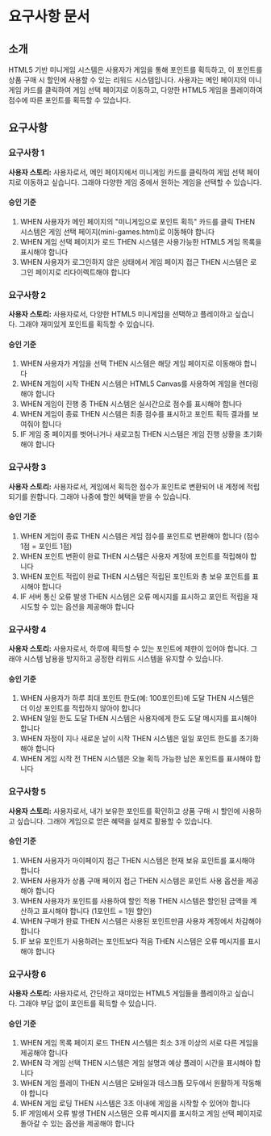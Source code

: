 # 요구사항 문서

## 소개

HTML5 기반 미니게임 시스템은 사용자가 게임을 통해 포인트를 획득하고, 이 포인트를 상품 구매 시 할인에 사용할 수 있는 리워드 시스템입니다. 사용자는 메인 페이지의 미니게임 카드를 클릭하여 게임 선택 페이지로 이동하고, 다양한 HTML5 게임을 플레이하여 점수에 따른 포인트를 획득할 수 있습니다.

## 요구사항

### 요구사항 1

**사용자 스토리:** 사용자로서, 메인 페이지에서 미니게임 카드를 클릭하여 게임 선택 페이지로 이동하고 싶습니다. 그래야 다양한 게임 중에서 원하는 게임을 선택할 수 있습니다.

#### 승인 기준

1. WHEN 사용자가 메인 페이지의 "미니게임으로 포인트 획득" 카드를 클릭 THEN 시스템은 게임 선택 페이지(mini-games.html)로 이동해야 합니다
2. WHEN 게임 선택 페이지가 로드 THEN 시스템은 사용가능한 HTML5 게임 목록을 표시해야 합니다
3. WHEN 사용자가 로그인하지 않은 상태에서 게임 페이지 접근 THEN 시스템은 로그인 페이지로 리다이렉트해야 합니다

### 요구사항 2

**사용자 스토리:** 사용자로서, 다양한 HTML5 미니게임을 선택하고 플레이하고 싶습니다. 그래야 재미있게 포인트를 획득할 수 있습니다.

#### 승인 기준

1. WHEN 사용자가 게임을 선택 THEN 시스템은 해당 게임 페이지로 이동해야 합니다
2. WHEN 게임이 시작 THEN 시스템은 HTML5 Canvas를 사용하여 게임을 렌더링해야 합니다
3. WHEN 게임이 진행 중 THEN 시스템은 실시간으로 점수를 표시해야 합니다
4. WHEN 게임이 종료 THEN 시스템은 최종 점수를 표시하고 포인트 획득 결과를 보여줘야 합니다
5. IF 게임 중 페이지를 벗어나거나 새로고침 THEN 시스템은 게임 진행 상황을 초기화해야 합니다

### 요구사항 3

**사용자 스토리:** 사용자로서, 게임에서 획득한 점수가 포인트로 변환되어 내 계정에 적립되기를 원합니다. 그래야 나중에 할인 혜택을 받을 수 있습니다.

#### 승인 기준

1. WHEN 게임이 종료 THEN 시스템은 게임 점수를 포인트로 변환해야 합니다 (점수 1점 = 포인트 1점)
2. WHEN 포인트 변환이 완료 THEN 시스템은 사용자 계정에 포인트를 적립해야 합니다
3. WHEN 포인트 적립이 완료 THEN 시스템은 적립된 포인트와 총 보유 포인트를 표시해야 합니다
4. IF 서버 통신 오류 발생 THEN 시스템은 오류 메시지를 표시하고 포인트 적립을 재시도할 수 있는 옵션을 제공해야 합니다

### 요구사항 4

**사용자 스토리:** 사용자로서, 하루에 획득할 수 있는 포인트에 제한이 있어야 합니다. 그래야 시스템 남용을 방지하고 공정한 리워드 시스템을 유지할 수 있습니다.

#### 승인 기준

1. WHEN 사용자가 하루 최대 포인트 한도(예: 100포인트)에 도달 THEN 시스템은 더 이상 포인트를 적립하지 않아야 합니다
2. WHEN 일일 한도 도달 THEN 시스템은 사용자에게 한도 도달 메시지를 표시해야 합니다
3. WHEN 자정이 지나 새로운 날이 시작 THEN 시스템은 일일 포인트 한도를 초기화해야 합니다
4. WHEN 게임 시작 전 THEN 시스템은 오늘 획득 가능한 남은 포인트를 표시해야 합니다

### 요구사항 5

**사용자 스토리:** 사용자로서, 내가 보유한 포인트를 확인하고 상품 구매 시 할인에 사용하고 싶습니다. 그래야 게임으로 얻은 혜택을 실제로 활용할 수 있습니다.

#### 승인 기준

1. WHEN 사용자가 마이페이지 접근 THEN 시스템은 현재 보유 포인트를 표시해야 합니다
2. WHEN 사용자가 상품 구매 페이지 접근 THEN 시스템은 포인트 사용 옵션을 제공해야 합니다
3. WHEN 사용자가 포인트를 사용하여 할인 적용 THEN 시스템은 할인된 금액을 계산하고 표시해야 합니다 (1포인트 = 1원 할인)
4. WHEN 구매가 완료 THEN 시스템은 사용된 포인트만큼 사용자 계정에서 차감해야 합니다
5. IF 보유 포인트가 사용하려는 포인트보다 적음 THEN 시스템은 오류 메시지를 표시해야 합니다

### 요구사항 6

**사용자 스토리:** 사용자로서, 간단하고 재미있는 HTML5 게임들을 플레이하고 싶습니다. 그래야 부담 없이 포인트를 획득할 수 있습니다.

#### 승인 기준

1. WHEN 게임 목록 페이지 로드 THEN 시스템은 최소 3개 이상의 서로 다른 게임을 제공해야 합니다
2. WHEN 각 게임 선택 THEN 시스템은 게임 설명과 예상 플레이 시간을 표시해야 합니다
3. WHEN 게임 플레이 THEN 시스템은 모바일과 데스크톱 모두에서 원활하게 작동해야 합니다
4. WHEN 게임 로딩 THEN 시스템은 3초 이내에 게임을 시작할 수 있어야 합니다
5. IF 게임에서 오류 발생 THEN 시스템은 오류 메시지를 표시하고 게임 선택 페이지로 돌아갈 수 있는 옵션을 제공해야 합니다